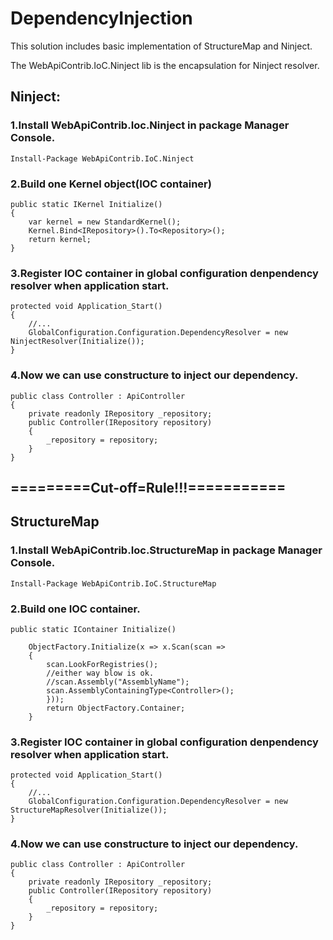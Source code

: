DependencyInjection
===================

This solution includes basic implementation of StructureMap and Ninject.

The WebApiContrib.IoC.Ninject lib is the encapsulation for Ninject resolver.


## Ninject:

### 1.Install WebApiContrib.Ioc.Ninject in package Manager Console.
   ```
   Install-Package WebApiContrib.IoC.Ninject
   ```

### 2.Build one Kernel object(IOC container)

    public static IKernel Initialize()
    {
        var kernel = new StandardKernel();
        Kernel.Bind<IRepository>().To<Repository>();
        return kernel;
    }

### 3.Register IOC container in global configuration denpendency resolver when application start.

    protected void Application_Start()
    {
        //...
        GlobalConfiguration.Configuration.DependencyResolver = new NinjectResolver(Initialize());
    }

### 4.Now we can use constructure to inject our dependency.

    public class Controller : ApiController
    {
        private readonly IRepository _repository;
        public Controller(IRepository repository)
        {
            _repository = repository;
        }
    }

## =========Cut-off=Rule!!!===========

## StructureMap

### 1.Install WebApiContrib.Ioc.StructureMap in package Manager Console.
   ```
   Install-Package WebApiContrib.IoC.StructureMap
   ```

### 2.Build one IOC container.

    public static IContainer Initialize()

        ObjectFactory.Initialize(x => x.Scan(scan =>
        {
            scan.LookForRegistries();
            //either way blow is ok.
            //scan.Assembly("AssemblyName");
            scan.AssemblyContainingType<Controller>();
            }));
            return ObjectFactory.Container;
        }

### 3.Register IOC container in global configuration denpendency resolver when application start.

    protected void Application_Start()
    {
        //...
        GlobalConfiguration.Configuration.DependencyResolver = new StructureMapResolver(Initialize());
    }

### 4.Now we can use constructure to inject our dependency.

    public class Controller : ApiController
    {
        private readonly IRepository _repository;
        public Controller(IRepository repository)
        {
            _repository = repository;
        }
    }

